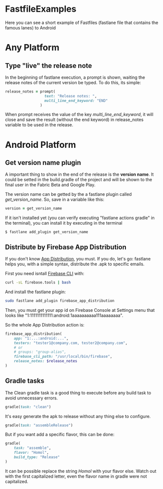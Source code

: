 # FastfileExamples
Here you can see a short example of Fastfiles (fastlane file that contains the famous lanes) to Android

# Any Platform

## Type "live" the release note

In the beginning of fastlane execution, a prompt is shown, waiting the release notes of the current version be typed.  To do this, its simple:

```ruby
release_notes = prompt(
                  text: "Release notes: ",
                  multi_line_end_keyword: "END"
                )
```

When prompt receives the value of the key *multi_line_end_keyword*, it will close and save the result (without the end keyword) in release_notes variable to be used in the release.

# Android Platform

## Get version name plugin

A important thing to show in the end of the release is the **version name**. It could be setted in the build.gradle of the project and will be shown to the final user in the Fabric Beta and Google Play. 

The version name can be getted by the a fastlane plugin called *get_version_name*. So, save in a variable like this:
```ruby
version = get_version_name
```

If it isn't installed yet (you can verify executing "fastlane actions gradle" in the terminal), you can install it by executing in the terminal
```shell
$ fastlane add_plugin get_version_name
```

## Distribute by Firebase App Distribution

If you don't know [App Distribution](https://firebase.google.com/docs/app-distribution), you must. If you do, let's go: fastlane helps you, with a simple syntax, distribute the .apk to specific emails.

First you need isntall [Firebase CLI](https://firebase.google.com/docs/cli?hl=pt-br) with:

```bash
curl -sL firebase.tools | bash
```

And install the fastlane plugin:
```bash
sudo fastlane add_plugin firebase_app_distribution
```

Then, you must get your app id on Firebase Console at Settings menu that looks like "1:1111111111111:android:1aaaaaaaaaa111aaaaaaaa".

So the whole App Distribution action is:

```ruby
firebase_app_distribution(
    app: "1:...:android:...",
    testers: "tester1@company.com, tester2@company.com",
    # or
    # groups: "group-alias",
    firebase_cli_path: "/usr/local/bin/firebase",
    release_notes: $release_notes
)
```

## Gradle tasks

The Clean gradle task is a good thing to execute before any build task to avoid unnecessary errors.

```ruby
gradle(task: "clean")
```

It's easy generate the apk to release without any thing else to configure.

```ruby
gradle(task: "assembleRelease")
```

But if you want add a specific flavor, this can be done:

```ruby
gradle(
    task: "assemble",
    flavor: "Homol",
    build_type: "Release"
)
```

It can be possible replace the string *Homol* with your flavor else. Watch out with the first capitalized letter, even the flavor name in gradle were not capitalized.
